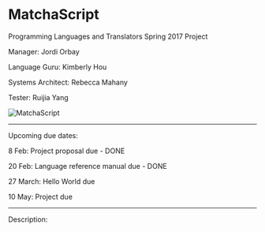 # MatchaScript

Programming Languages and Translators Spring 2017 Project

Manager: Jordi Orbay

Language Guru: Kimberly Hou

Systems Architect: Rebecca Mahany

Tester: Ruijia Yang

![MatchaScript](https://c1.staticflickr.com/5/4085/5026245674_1d7b562b24_b.jpg)

__________________________________________________

Upcoming due dates:

8 Feb: Project proposal due - DONE

20 Feb: Language reference manual due - DONE

27 March: Hello World due

10 May: Project due

__________________________________________________

Description:
